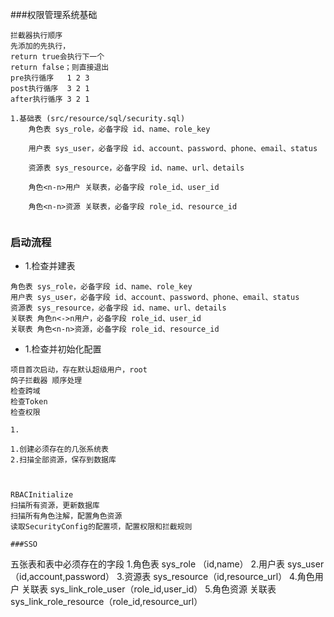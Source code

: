 ###权限管理系统基础
~~~
拦截器执行顺序
先添加的先执行，
return true会执行下一个
return false；则直接退出
pre执行循序   1 2 3
post执行循序  3 2 1
after执行循序 3 2 1
~~~

~~~
1.基础表 (src/resource/sql/security.sql)
    角色表 sys_role，必备字段 id、name、role_key
                          
    用户表 sys_user，必备字段 id、account、password、phone、email、status

    资源表 sys_resource，必备字段 id、name、url、details

    角色<n-n>用户 关联表，必备字段 role_id、user_id

    角色<n-n>资源 关联表，必备字段 role_id、resource_id


~~~


### 启动流程

* 1.检查并建表
~~~
角色表 sys_role，必备字段 id、name、role_key
用户表 sys_user，必备字段 id、account、password、phone、email、status
资源表 sys_resource，必备字段 id、name、url、details
关联表 角色n<->n用户，必备字段 role_id、user_id
关联表 角色<n-n>资源，必备字段 role_id、resource_id

~~~
* 1.检查并初始化配置
~~~
项目首次启动，存在默认超级用户，root   
鸽子拦截器 顺序处理
检查跨域
检查Token
检查权限
~~~
    1. 
    
    1.创建必须存在的几张系统表
    2.扫描全部资源，保存到数据库
    


    RBACInitialize
    扫描所有资源，更新数据库
    扫描所有角色注解，配置角色资源            
    读取SecurityConfig的配置项，配置权限和拦截规则
    


~~~
###SSO
~~~
五张表和表中必须存在的字段
1.角色表 sys_role （id,name）
2.用户表 sys_user（id,account,password）
3.资源表 sys_resource（id,resource_url）
4.角色<n-n>用户 关联表 sys_link_role_user（role_id,user_id）
5.角色<n-n>资源 关联表 sys_link_role_resource（role_id,resource_url）
~~~
